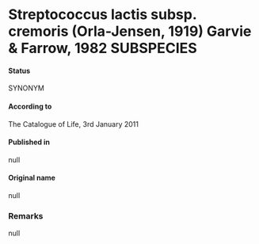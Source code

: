 # Streptococcus lactis subsp. cremoris (Orla-Jensen, 1919) Garvie & Farrow, 1982 SUBSPECIES

#### Status
SYNONYM

#### According to
The Catalogue of Life, 3rd January 2011

#### Published in
null

#### Original name
null

### Remarks
null
